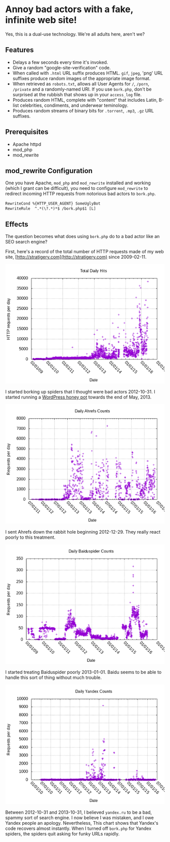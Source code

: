 # Annoy bad actors with a fake, infinite web site!

Yes, this is a dual-use technology. We're all adults here, aren't we?

## Features

* Delays a few seconds every time it's invoked.
* Give a random "google-site-verification" code.
* When called with `.html` URL suffix produces HTML. `gif`, `jpeg`, 'png' URL suffixes
  produce random images of the appropriate image format.
* When retrieved as `robots.txt`, allows all User Agents for `/`, `/porn`, `/private`
  and a randomly-named URI. If you use `bork.php`, don't be surprised at the rubbish
  that shows up in your `access_log` file.
* Produces random HTML, complete with "content" that includes Latin, B-list celebrities,
  condiments, and underwear teminology.
* Produces random streams of binary bits for `.torrent`, `.mp3`, `.gz` URL suffixes.

## Prerequisites

* Apache httpd
* mod_php
* mod_rewrite

## mod_rewrite Configuration

One you have Apache, `mod_php` and `mod_rewrite` installed and working (which I grant
can be difficult), you need to configure `mod_rewrite` to redirect incoming
HTTP requests from notorious bad actors to `bork.php`.

    RewriteCond %{HTTP_USER_AGENT} SomeUglyBot
    RewriteRule  ^.*(\?.*)*$ /bork.php$1 [L]

## Effects

The question becomes what does using `bork.php` do to a bad actor
like an SEO search engine?

First, here's a record of the total number of HTTP requests made of my
web site, [http://stratigery.com](http://stratigery.com) since 2009-02-11.

![total daily hits](https://raw.githubusercontent.com/bediger4000/infinite-fake-website/master/total.png)

I started borking up spiders that I thought were bad actors 2012-10-31. I started
running a [WordPress honey pot](http://stratigery.com/phparasites/) towards the
end of May, 2013.

![ahrefs response](https://raw.githubusercontent.com/bediger4000/infinite-fake-website/master/ahrefs.png)

I sent Ahrefs down the rabbit hole beginning 2012-12-29. They really react poorly to
this treatment.

![baidu response](https://raw.githubusercontent.com/bediger4000/infinite-fake-website/master/baidu.png)

I started treating Baiduspider poorly 2013-01-01. Baidu seems to be able to handle
this sort of thing without much trouble.

![yandex response](https://raw.githubusercontent.com/bediger4000/infinite-fake-website/master/yandex.png)

Between 2012-10-31 and 2013-10-31, I believed `yandex.ru` to be a bad, spammy sort of
search engine. I now believe I was mistaken, and I owe Yandex people an apology.
Nevertheless, This chart shows that Yandex's code recovers almost instantly. When I turned
off `bork.php` for Yandex spiders, the spiders quit asking for funky URLs rapidly.
